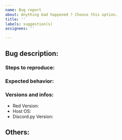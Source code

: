 ```yaml
---
name: Bug report
about: Anything bad happened ? Choose this option.
title: ''
labels: suggestion(s)
assignees: ''

---
```


## Bug description:
<!--- Explain the bug. -->

### Steps to reproduce:
<!--- How can I reproduce this bug ? How did you found it ? -->

### Expected behavior:
<!--- What should normally happen? -->

### Versions and infos:
 - Red Version:
 - Host OS: 
 - Discord.py Version: 

## Others:
<!--- If you believe there's more to explain, describe it here. -->
